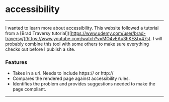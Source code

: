 # accessibility

---

I wanted to learn more about accessibility. This website followed a tutorial from a [Brad Traversy tutorial]([https://www.udemy.com/user/brad-traversy/](https://www.youtube.com/watch?v=MO4vEAu3hKE&t=47s). I will probably combine this tool with some others to make sure everything checks out before I publish a site.

### Features

- Takes in a url. Needs to include https:// or http://
- Compares the rendered page against accessibility rules. 
- Identifies the problem and provides suggestions needed to make the page compliant.

---
